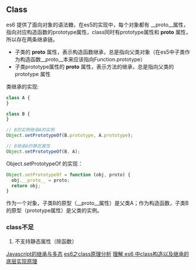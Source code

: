 ## Class
es6 提供了面向对象的语法糖，在es5的实现中，每个对象都有 __proto__属性，指向对应构造函数的prototype属性，class同时有prototype属性和 __proto__ 属性，所以存在两条继承链。
- 子类的 __proto__ 属性，表示构造函数继承，总是指向父类对象（在es5中子类作为构造函数__proto__本来应该指向Function.prototype）
- 子类prototype属性的 __proto__ 属性，表示方法的继承，总是指向父类的 prototype 属性

类继承的实现:
```javascript
class A {
}

class B {
}

// B的实例继承A的实例
Object.setPrototypeOf(B.prototype, A.prototype);

// B继承A的静态属性
Object.setPrototypeOf(B, A);
```
Object.setPrototypeOf 的实现：
```javascript
Object.setPrototypeOf = function (obj, proto) {
  obj.__proto__ = proto;
  return obj;
}
```
作为一个对象，子类B的原型（__proto__属性）是父类A；作为构造函数，子类B的原型（prototype属性）是父类的实例。

### class不足
1. 不支持静态属性（除函数）

[Javascript的继承与多态](https://www.jianshu.com/p/5cb692658704)
[es6之class原理分析](https://blog.csdn.net/qq_41694291/article/details/103943481)
[理解 es6 中class构造以及继承的底层实现原理](https://www.cnblogs.com/memphis-f/p/12029574.html)
